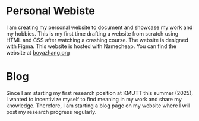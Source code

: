 # Personal Webiste
I am creating my personal website to document and showcase my work and my hobbies. This is my first time drafting a website from scratch using HTML and CSS after watching a crashing course. The website is designed with Figma. This website is hosted with Namecheap. You can find the website at [boyazhang.org](https://boyazhang.org/)

# Blog
Since I am starting my first research position at KMUTT this summer (2025), I wanted to incentivize myself to find meaning in my work and share my knowledge. Therefore, I am starting a blog page on my website where I will post my research progress regularly.
